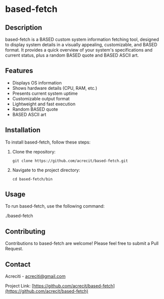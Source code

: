 # based-fetch

## Description

based-fetch is a BASED custom system information fetching tool, designed to display system details in a visually appealing, customizable, and BASED format. It provides a quick overview of your system's specifications and current status, plus a random BASED quote and BASED ASCII art.

## Features

- Displays OS information
- Shows hardware details (CPU, RAM, etc.)
- Presents current system uptime
- Customizable output format
- Lightweight and fast execution
- Random BASED quote
- BASED ASCII art

## Installation

To install based-fetch, follow these steps:

1. Clone the repository:
   ```
   git clone https://github.com/acrecit/based-fetch.git
   ```
2. Navigate to the project directory:
   ```
   cd based-fetch/bin
   ```


## Usage

To run based-fetch, use the following command:

./based-fetch

## Contributing

Contributions to based-fetch are welcome! Please feel free to submit a Pull Request.

## Contact

Acreciti - acreciti@gmail.com

Project Link: [https://github.com/acrecit/based-fetch](https://github.com/acrecit/based-fetch)
